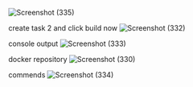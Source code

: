 ![Screenshot (335)](https://github.com/user-attachments/assets/e438ecae-ec5a-476b-a6ca-9eaa24b25fee)

create task 2 and click build now
![Screenshot (332)](https://github.com/user-attachments/assets/9f2042b2-e1c9-4251-989c-4b2f29a859b4)

console output
![Screenshot (333)](https://github.com/user-attachments/assets/35f3e6df-67f8-4540-90d0-a265efb5423e)

docker repository
![Screenshot (330)](https://github.com/user-attachments/assets/6fb6a51b-74d2-4ead-b741-d376dcdac8e3)

commends
![Screenshot (334)](https://github.com/user-attachments/assets/57037e2c-cc21-4803-9916-65b63cc7c593)
